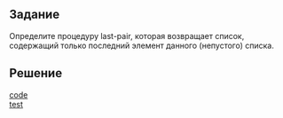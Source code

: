 ## Задание

Определите процедуру last-pair, которая возвращает список, содержащий только последний элемент данного (непустого) списка.

## Решение
[code](../../src/chapter02/solution_17.rkt)  
[test](../../test/chapter02/test_17.rkt)
